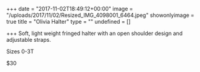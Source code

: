 +++
date = "2017-11-02T18:49:12+00:00"
image = "/uploads/2017/11/02/Resized_IMG_4098001_6464.jpeg"
showonlyimage = true
title = "Olivia Halter"
type = ""
undefined = []

+++
Soft, light weight fringed halter with an open shoulder design and adjustable straps. 

Sizes 0-3T

$30